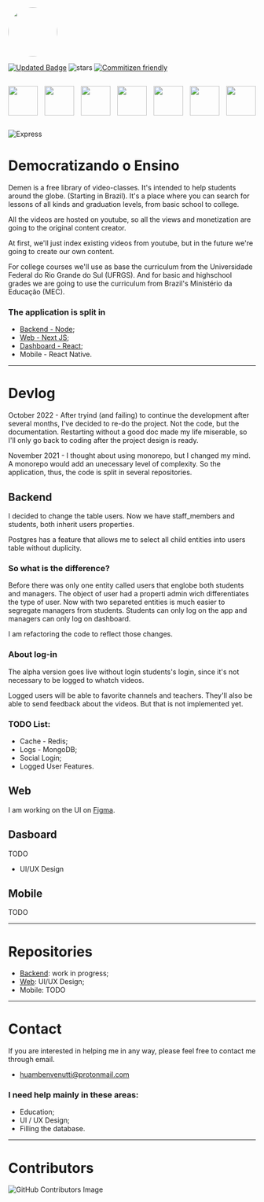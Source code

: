<div style="display: flex align-items: left">
  <img src="https://i.imgur.com/Kt64d3S.png" width="100" style="border-radius:50%"/>
</div>

<!---![Licence](https://img.shields.io/github/license/SevenSeas-Tech/dem-ensino.svg) -->
[![Updated Badge](https://badges.pufler.dev/updated/SevenSeas-Tech/demen)](https://badges.pufler.dev)
![stars](https://img.shields.io/github/stars/SevenSeas-Tech/dem-ensino.svg)
[![Commitizen friendly](https://img.shields.io/badge/commitizen-friendly-brightgreen.svg)](http://commitizen.github.io/cz-cli/)




<div style="display:flex; padding:15px 0px;justify-content: space-between">
 <img height="60" src="https://cdn.jsdelivr.net/gh/devicons/devicon/icons/typescript/typescript-original.svg" />
 <img height="60" src="https://cdn.jsdelivr.net/gh/devicons/devicon/icons/nodejs/nodejs-original-wordmark.svg" />
 <img height="60" src="https://cdn.jsdelivr.net/gh/devicons/devicon/icons/react/react-original-wordmark.svg" />
 <img height="60" src="https://cdn.jsdelivr.net/gh/devicons/devicon/icons/nextjs/nextjs-line.svg" />
 <img height="60" src="https://cdn.jsdelivr.net/gh/devicons/devicon/icons/postgresql/postgresql-plain-wordmark.svg" />
 <img height="60" src="https://cdn.jsdelivr.net/gh/devicons/devicon/icons/jest/jest-plain.svg" />
 <img height="60" src="https://cdn.jsdelivr.net/gh/devicons/devicon/icons/docker/docker-plain-wordmark.svg" />
</div>

 ![Express](https://img.shields.io/badge/Express.js-404D59?style=for-the-badge)

# Democratizando o Ensino
  Demen is a free library of video-classes. It's intended to help students around the globe. (Starting in Brazil).
  It's a place where you can search for lessons of all kinds and graduation levels, from basic school to college.
  
  All the videos are hosted on youtube, so all the views and monetization are going to the original content creator.
  
  At first, we'll just index existing videos from youtube, but in the future we're going to create our own content.
  
  For college courses we'll use as base the curriculum from the Universidade Federal do Rio Grande do Sul (UFRGS).
  And for basic and highschool grades we are going to use the curriculum from Brazil's Ministério da Educação (MEC).
  
  ### The application is split in
  * [Backend - Node](https://github.com/SevenSeas-Tech/demen-backend);
  * [Web - Next JS][web];
  * [Dashboard - React][dashboard];
  * Mobile - React Native.
  
  <hr>

  
# Devlog

October 2022 - After tryind (and failing) to continue the development after several months, I've decided to re-do the project. Not the code, but the documentation. Restarting without a good doc made my life miserable, so I'll only go back to coding after the project design is ready.

November 2021 - I thought about using monorepo, but I changed my mind. A monorepo would add an unecessary level of complexity. So the application, thus, the code is split in several repositories.

  ## Backend

  I decided to change the table users. Now we have staff_members and students, both inherit users properties.

  Postgres has a feature that allows me to select all child entities into users table without duplicity.

  ### So what is the difference?
  Before there was only one entity called users that englobe both students and managers. The object of user had a properti admin wich differentiates
  the type of user. Now with two separeted entities is much easier to segregate managers from students. 
  Students can only log on the app and managers can only log on dashboard.

  I am refactoring the code to reflect those changes.

  ### About log-in
  The alpha version goes live without login students's login, since it's not necessary to be logged to whatch videos.

  Logged users will be able to favorite channels and teachers. They'll also be able to send feedback about the videos.
  But that is not implemented yet.


  ### TODO List:
  * Cache - Redis;
  * Logs - MongoDB;
  * Social Login;
  * Logged User Features.


  ## Web
  I am working on the UI on [Figma](https://www.figma.com/file/jXtUXQaY0SQWaUC0vpUHVJ/Demen?node-id=0%3A1).

  ## Dasboard
  TODO
  * UI/UX Design

  ## Mobile
  TODO

  <hr>

# Repositories

* [Backend](https://github.com/SevenSeas-Tech/demen-backend): work in progress;
* [Web](https://github.com/SevenSeas-Tech/demen-web): UI/UX Design;
* Mobile: TODO

<hr>

# Contact
  If you are interested in helping me in any way, please feel free to contact me through email.
  
  * huambenvenutti@protonmail.com
  
  ### I need help mainly in these areas:

  * Education; 
  * UI / UX Design;
  * Filling the database.

<hr>

# Contributors
![GitHub Contributors Image](https://contrib.rocks/image?repo=SevenSeas-Tech/demen)


[dashboard]: https://github.com/SevenSeas-Tech/demen-dashboard
[web]: https://github.com/SevenSeas-Tech/demen-web
[backend]: https://github.com/SevenSeas-Tech/demen-backend

